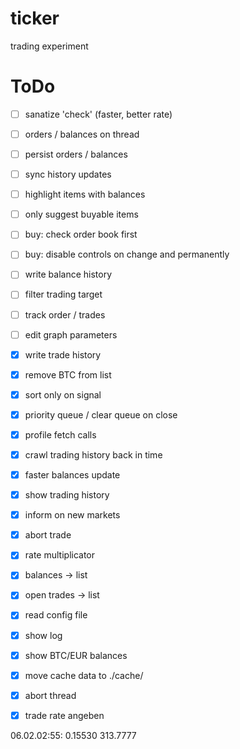 # ticker
trading experiment


ToDo
====

- [ ] sanatize 'check' (faster, better rate)
- [ ] orders / balances on thread
- [ ] persist orders / balances
- [ ] sync history updates
- [ ] highlight items with balances
- [ ] only suggest buyable items
- [ ] buy: check order book first
- [ ] buy: disable controls on change and permanently

- [ ] write balance history
- [ ] filter trading target
- [ ] track order / trades
- [ ] edit graph parameters

- [x] write trade history
- [x] remove BTC from list
- [x] sort only on signal
- [x] priority queue / clear queue on close
- [x] profile fetch calls
- [x] crawl trading history back in time
- [x] faster balances update
- [x] show trading history
- [x] inform on new markets
- [x] abort trade
- [x] rate multiplicator
- [x] balances -> list
- [x] open trades -> list
- [x] read config file
- [x] show log
- [x] show BTC/EUR balances
- [x] move cache data to ./cache/
- [x] abort thread
- [x] trade rate angeben


06.02.02:55: 0.15530 313.7777